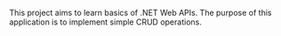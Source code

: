 This project aims to learn basics of .NET Web APIs. The purpose of this application is to implement simple CRUD operations.
